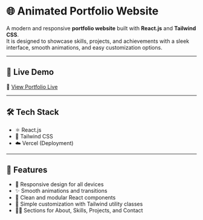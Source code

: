 # 🌐 Animated Portfolio Website  

A modern and responsive **portfolio website** built with **React.js** and **Tailwind CSS**.  
It is designed to showcase skills, projects, and achievements with a sleek interface, smooth animations, and easy customization options.  

---

## 🚀 Live Demo  
🔗 [View Portfolio Live](https://protfolio-gules-six.vercel.app/)  

---

## 🛠️ Tech Stack  
- ⚛️ React.js  
- 🎨 Tailwind CSS  
- ☁️ Vercel (Deployment)  

---

## 📁 Features  
- 📱 Responsive design for all devices  
- ✨ Smooth animations and transitions  
- 🧩 Clean and modular React components  
- 🎯 Simple customization with Tailwind utility classes  
- 👨‍💻 Sections for About, Skills, Projects, and Contact  

